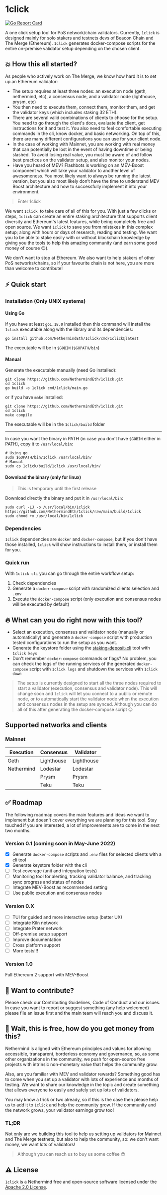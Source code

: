 # 1click
[![Go Report Card](https://goreportcard.com/badge/github.com/NethermindEth/1click)](https://goreportcard.com/report/github.com/NethermindEth/1click)

A one click setup tool for PoS network/chain validators. Currently, `1click` is designed mainly for solo stakers and testnets devs of Beacon Chain and The Merge (Ethereum). `1click` generates docker-compose scripts for the entire on-premise validator setup depending on the chosen client.

## 💥 How this all started?

As people who actively work on The Merge, we know how hard it is to set up an Ethereum validator:
- The setup requires at least three nodes: an execution node (geth, nethermind, etc), a consensus node, and a validator node (lighthouse, prysm, etc)
- You then need to execute them, connect them, monitor them, and get the validator keys (which includes staking 32 ETH).
- There are several valid combinations of clients to choose for the setup. You need to go through the client's docs, evaluate the client, get instructions for it and test it. You also need to feel comfortable executing commands in the cli, know docker, and basic networking. On top of this, there are many different configurations you can use for your client node.
- In the case of working with Mainnet, you are working with real money that can potentially be lost in the event of having downtime or being slashed. To avoid losing real value, you must be aware of and follow best practices on the validator setup, and also monitor your nodes.
- Have you heard of MEV? Flashbots is working on an MEV-Boost component which will take your validator to another level of awesomeness. You most likely want to always be running the latest version, but you also most likely don’t have the time to understand MEV Boost architecture and how to successfully implement it into your environment.
  
> Enter 1click

We want `1click `to take care of all of this for you. With just a few clicks or steps, `1click` can create an entire staking architecture that supports client diversity and Ethereum's latest features, while being completely free and open source. We want `1click` to save you from mistakes in this complex setup; along with hours or days of research, reading and testing. We want you to be able to stake easily with or without blockchain knowledge by giving you the tools to help this amazing community (and earn some good money of course 😉).

We don't want to stop at Ethereum. We also want to help stakers of other PoS networks/chains, so if your favourite chain is not here, you are more than welcome to contribute!

## ⚡️ Quick start

### Installation (Only UNIX systems)

#### Using Go

If you have at least `go1.18.0` installed then this command will install the `1click` executable along with the library and its dependencies:

```
go install github.com/NethermindEth/1click/cmd/1click@latest
```

The executable will be in `$GOBIN` (`$GOPATH/bin`) 

#### Manual

Generate the executable manually (need Go installed):

```
git clone https://github.com/NethermindEth/1click.git
cd 1click
go build -o 1click cmd/1click/main.go
```

or if you have `make` installed:

```
git clone https://github.com/NethermindEth/1click.git
cd 1click
make compile
```

The executable will be in the `1click/build` folder

---
In case you want the binary in PATH (in case you don't have `$GOBIN` either in PATH), copy it to `/usr/local/bin`:

```
# Using go
sudo $GOPATH/bin/1click /usr/local/bin/
# Manual
sudo cp 1click/build/1click /usr/local/bin/
```

#### Download the binary (only for linux)

> This is temporary until the first release

Download directly the binary and put it in `/usr/local/bin`:

```
sudo curl -LJ -o /usr/local/bin/1click https://github.com/NethermindEth/1click/raw/main/build/1click
sudo chmod +x /usr/local/bin/1click
```

### Dependencies
`1click` dependencies are `docker` and `docker-compose`, but if you don't have those installed, `1click` will show instructions to install them, or install them for you.

### Quick run
With `1click cli` you can go through the entire workflow setup:
1. Check dependencies
2. Generate a `docker-compose` script with randomized clients selection and `.env`
3. Execute the `docker-compose` script (only execution and consensus nodes will be executed by default)
  
## 🔥 What can you do right now with this tool?

- Select an execution, consensus and validator node (manually or automatically) and generate a `docker-compose` script with production tested configurations to run the setup as you want.
- Generate the keystore folder using the [staking-deposit-cli](https://github.com/ethereum/staking-deposit-cli) tool with `1click keys`
- Don't remember `docker-compose` commands or flags? No problem, you can check the logs of the running services of the generated `docker-compose` script with `1click logs` and shutdown the services with `1click down`

> The setup is currently designed to start all the three nodes required to start a validator (execution, consensus and validator node). This will change soon and `1click` will let you connect to a public or remote node, or to automatically start the validator node when the execution and consensus nodes in the setup are synced. Although you can do all of this after generating the docker-compose script 😉

## Supported networks and clients

### Mainnet

| Execution  | Consensus  | Validator  |
| ---------- | ---------- | ---------- |
| Geth       | Lighthouse | Lighthouse |
| Nethermind | Lodestar   | Lodestar   |
|            | Prysm      | Prysm      |
|            | Teku       | Teku       |

## ✅ Roadmap
The following roadmap covers the main features and ideas we want to implement but doesn't cover everything we are planning for this tool. Stay touched if you are interested, a lot of improvements are to come in the next two months.

### Version 0.1 (coming soon in May-June 2022)
- [x] Generate `docker-compose` scripts and `.env` files for selected clients with a cli tool
- [x] Generate keystore folder with the cli
- [ ] Test coverage (unit and integration tests)
- [ ] Monitoring tool for alerting, tracking validator balance, and tracking sync progress and status of nodes
- [ ] Integrate MEV-Boost as recommended setting  
- [ ] Use public execution and consensus nodes

### Version 0.X
- [ ] TUI for guided and more interactive setup (better UX)
- [ ] Integrate Kiln network
- [ ] Integrate Prater network
- [ ] Off-premise setup support
- [ ] Improve documentation
- [ ] Cross platform support
- [ ] More tests!!!

### Version 1.0
Full Ethereum 2 support with MEV-Boost

## 💪 Want to contribute?
Please check our Contributing Guidelines, Code of Conduct and our issues. In case you want to report or suggest something (any help welcomed) please file an issue first and the main team will reach you and discuss it.

## 🤑 Wait, this is free, how do you get money from this?

Nethermind is aligned with Ethereum principles and values for allowing accessible, transparent, borderless economy and governance, so, as some other organizations in the community, we push for open-source free projects with intrinsic non-monetary value that helps the community grow. 

Also, are you familiar with MEV and validator rewards? Something good has to come when you set up a validator with lots of experience and months of testing. We want to share our knowledge in the topic and create something that allows everyone to easily and safely set up lots of validators. 

You may know a trick or two already, so if this is the case then please help us to add it to `1click` and help the community grow. If the community and the network grows, your validator earnings grow too!

### TL;DR
Not only are we building this tool to help us setting up validators for Mainnet and The Merge testnets, but also to help the community, so: we don't want money, we want lots of validators!

> Although you can reach us to buy us some coffee 😉

## ⚠️ License

`1click` is a Nethermind free and open-source software licensed under the [Apache 2.0 License](https://github.com/NethermindEth/1click/blob/main/LICENSE).
